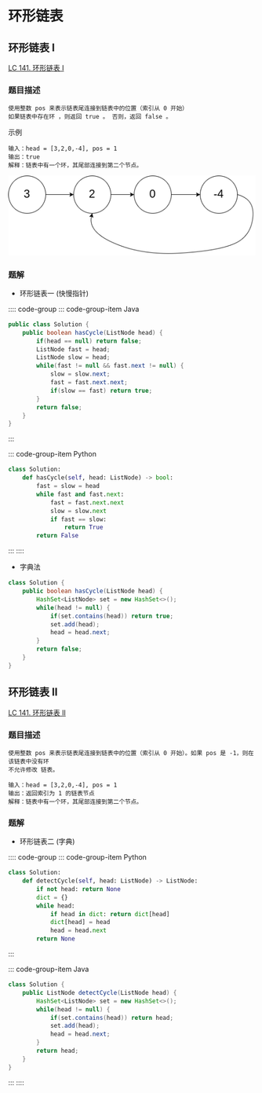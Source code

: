# 环形链表

## 环形链表 I
[LC 141. 环形链表 I](https://leetcode-cn.com/problems/linked-list-cycle/)

### 题目描述
```
使用整数 pos 来表示链表尾连接到链表中的位置（索引从 0 开始）
如果链表中存在环 ，则返回 true 。 否则，返回 false 。
```

示例
```
输入：head = [3,2,0,-4], pos = 1
输出：true
解释：链表中有一个环，其尾部连接到第二个节点。
```

![](./assets/hasCycle.png)

### 题解

- 环形链表一 (快慢指针)

:::: code-group
::: code-group-item Java
```java
public class Solution {
    public boolean hasCycle(ListNode head) {
        if(head == null) return false;
        ListNode fast = head;
        ListNode slow = head;
        while(fast != null && fast.next != null) {
            slow = slow.next;
            fast = fast.next.next;
            if(slow == fast) return true;
        }
        return false;
    }
}
```
:::


::: code-group-item Python
```python
class Solution:
    def hasCycle(self, head: ListNode) -> bool:
        fast = slow = head
        while fast and fast.next:
            fast = fast.next.next
            slow = slow.next
            if fast == slow:
                return True
        return False
```
:::
::::

- 字典法

```java
class Solution {
    public boolean hasCycle(ListNode head) {
        HashSet<ListNode> set = new HashSet<>();
        while(head != null) {
            if(set.contains(head)) return true;
            set.add(head);
            head = head.next;
        }
        return false;
    }
}
```

## 环形链表 II

[LC 141. 环形链表 II](https://leetcode-cn.com/problems/linked-list-cycle-ii/)

### 题目描述

```
使用整数 pos 来表示链表尾连接到链表中的位置（索引从 0 开始）。如果 pos 是 -1，则在该链表中没有环
不允许修改 链表。
```

```
输入：head = [3,2,0,-4], pos = 1
输出：返回索引为 1 的链表节点
解释：链表中有一个环，其尾部连接到第二个节点。
```

### 题解
- 环形链表二 (字典)

:::: code-group
::: code-group-item Python

```python
class Solution:
    def detectCycle(self, head: ListNode) -> ListNode:
        if not head: return None
        dict = {}
        while head:
            if head in dict: return dict[head]
            dict[head] = head
            head = head.next
        return None
```

:::

::: code-group-item Java

```java
class Solution {
    public ListNode detectCycle(ListNode head) {
        HashSet<ListNode> set = new HashSet<>();
        while(head != null) {
            if(set.contains(head)) return head;
            set.add(head);
            head = head.next;
        }
        return head;
    }
}
```

:::
::::
